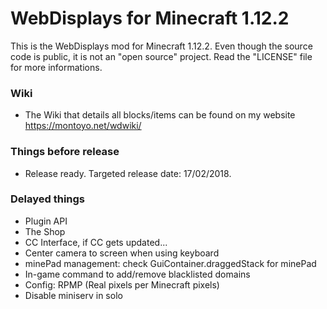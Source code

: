# WebDisplays for Minecraft 1.12.2
This is the WebDisplays mod for Minecraft 1.12.2. Even though the source code is public, it is not an "open source" project. Read the "LICENSE" file for more informations.

### Wiki
* The Wiki that details all blocks/items can be found on my website https://montoyo.net/wdwiki/

### Things before release
* Release ready. Targeted release date: 17/02/2018.

### Delayed things
* Plugin API
* The Shop
* CC Interface, if CC gets updated...
* Center camera to screen when using keyboard
* minePad management: check GuiContainer.draggedStack for minePad
* In-game command to add/remove blacklisted domains
* Config: RPMP (Real pixels per Minecraft pixels)
* Disable miniserv in solo
